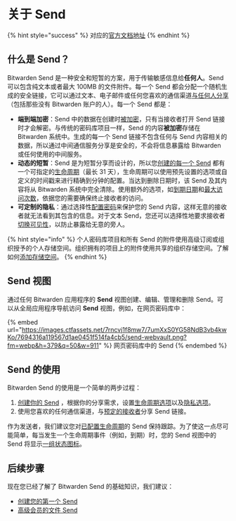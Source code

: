 # 关于 Send

{% hint style="success" %}
对应的[官方文档地址](https://bitwarden.com/help/article/about-send/)
{% endhint %}

## 什么是 Send？ <a href="#what-is-send" id="what-is-send"></a>

Bitwarden Send 是一种安全和短暂的方案，用于传输敏感信息给**任何人**。Send 可以包含纯文本或者最大 100MB 的文件附件。每一个 Send 都会分配一个随机生成的安全链接，它可以通过文本、电子邮件或任何您喜欢的通信渠道[与任何人分享](receive-a-send.md)（包括那些没有 Bitwarden 账户的人）。每一个 Send 都是：

* **端到端加密**：Send 中的数据在创建时[被加密](send-encryption.md)，只有当接收者打开 Send 链接时才会解密。与传统的密码库项目一样，Send 的内容**被加密**存储在 Bitwarden 系统中。生成的每一个 Send 链接不包含任何与 Send 内容相关的数据，所以通过中间通信服务分享是安全的，不会将信息暴露给 Bitwarden 或任何使用的中间服务。
* **动态的短暂**：Send 是为短暂分享而设计的，所以您[创建的每一个 Send](create-a-send.md) 都有一个可指定的[生命周期](send-lifespan.md)（最长 31 天），生命周期可以使用预先设置的选项或自定义的时间戳来进行精确到分钟的配置。当达到删除日期时，该 Send 及其内容将从 Bitwarden 系统中完全清除。使用额外的选项，如[到期日期](send-lifespan.md#expiration-date)和[最大访问次数](send-lifespan.md#maximum-access-count)，依据您的需要确保终止接收者的访问。
* **可定制的隐私**：通过选择性[配置密码](send-privacy.md#send-passwords)来保护您的 Send 内容，这样无意的接收者就无法看到其包含的信息。对于文本 Send，您还可以选择性地要求接收者[切换可见性](send-privacy.md#hide-text)，以防止暴露给无意的旁人。

{% hint style="info" %}
个人密码库项目和所有 Send 的附件使用高级订阅或组织授予的个人存储空间。组织拥有的项目上的附件使用共享的组织存储空间。了解如何[添加存储空间](../your-vault/file-attachments.md#add-storage-space)。
{% endhint %}

## Send 视图 <a href="#the-send-view" id="the-send-view"></a>

通过任何 Bitwarden 应用程序的 **Send** 视图创建、编辑、管理和删除 Send。可以从全局应用程序导航访问 **Send** 视图，例如，在网页密码库中：

{% embed url="https://images.ctfassets.net/7rncvj1f8mw7/7umXxS0YG58NdB3vb4kwKo/7694316a119567d1ae0451f514fa4cb5/send-webvault.png?fm=webp&h=379&q=50&w=911" %}
网页密码库中的 Send
{% endembed %}

## Send 的使用 <a href="#using-send" id="using-send"></a>

Bitwarden Send 的使用是一个简单的两步过程：

1. [创建你的 Send](create-a-send.md) ，根据你的分享需求，设置[生命周期选项](send-lifespan.md)以及[隐私选项](send-privacy.md)。
2. 使用您喜欢的任何通信渠道，与[预定的接收者](receive-a-send.md)分享 Send 链接。

作为发送者，我们建议您对[已配置生命周期](send-lifespan.md)的 Send 保持跟踪。为了使这一点尽可能简单，每当发生一个生命周期事件（例如，到期）时，您的 Send 视图中的 Send 将显示[一组状态图标](send-faqs.md#q-what-do-the-icons-next-to-my-sends-indicate)。

## 后续步骤 <a href="#next-steps" id="next-steps"></a>

现在您已经了解了 Bitwarden Send 的基础知识，我们建议：

* [创建您的第一个 Send](create-a-send.md)
* [高级会员的文件 Send](../plans-and-pricing/about-bitwarden-plans.md#premium-individual)
